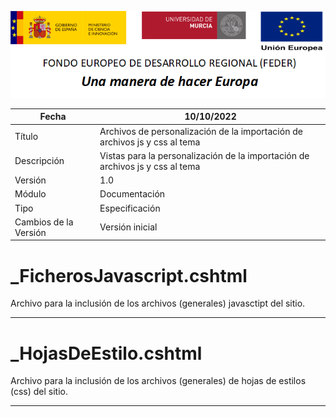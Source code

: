 ![](../../../../../Docs/media/CabeceraDocumentosMD.png)

| Fecha         | 10/10/2022                                                   |
| ------------- | ------------------------------------------------------------ |
|Título|Archivos de personalización de la importación de archivos js y css al tema|
|Descripción|Vistas para la personalización de la importación de archivos js y css al tema|
|Versión|1.0|
|Módulo|Documentación|
|Tipo|Especificación|
|Cambios de la Versión|Versión inicial|


# _FicherosJavascript.cshtml
Archivo para la inclusión de los archivos (generales) javasctipt del sitio.

---
# _HojasDeEstilo.cshtml
Archivo para la inclusión de los archivos (generales) de hojas de estilos (css) del sitio. 

---